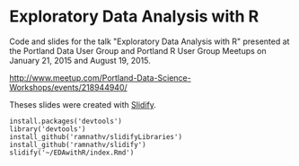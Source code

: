# Exploratory Data Analysis with R

Code and slides for the talk "Exploratory Data Analysis with R" presented at the Portland Data User Group and Portland R User Group Meetups on January 21, 2015 and August 19, 2015.

http://www.meetup.com/Portland-Data-Science-Workshops/events/218944940/

Theses slides were created with [Slidify](http://slidify.org/index.html).

    install.packages('devtools')
    library('devtools')
    install_github('ramnathv/slidifyLibraries')
    install_github('ramnathv/slidify')
    slidify('~/EDAwithR/index.Rmd')
